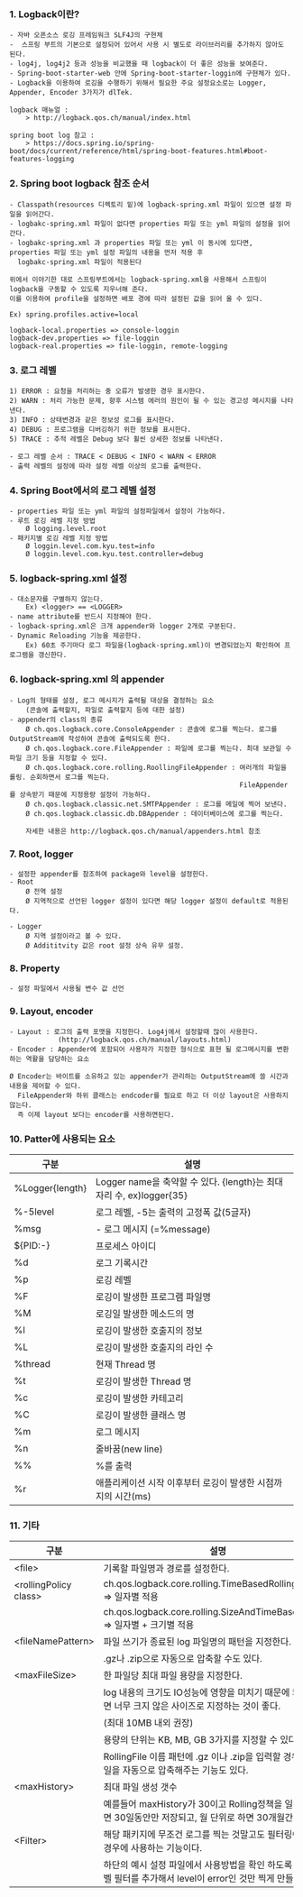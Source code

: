 ### 1. Logback이란?
    - 자바 오픈소스 로깅 프레임워크 SLF4J의 구현체
	-  스프링 부트의 기본으로 설정되어 있어서 사용 시 별도로 라이브러리를 추가하지 않아도 된다.
	- log4j, log4j2 등과 성능을 비교했을 때 logback이 더 좋은 성능을 보여준다.
	- Spring-boot-starter-web 안에 Spring-boot-starter-loggin에 구현체가 있다.
	- Logback을 이용하여 로깅을 수행하기 위해서 필요한 주요 설정요소로는 Logger, Appender, Encoder 3가지가 dlTek.
		
    logback 매뉴얼 : 
        > http://logback.qos.ch/manual/index.html
        
    spring boot log 참고 :  
        > https://docs.spring.io/spring-boot/docs/current/reference/html/spring-boot-features.html#boot-features-logging

### 2. Spring boot logback 참조 순서
    - Classpath(resources 디렉토리 밑)에 logback-spring.xml 파일이 있으면 설정 파일을 읽어간다.
	- logbakc-spring.xml 파일이 없다면 properties 파일 또는 yml 파일의 설정을 읽어 간다.
	- logbakc-spring.xml 과 properties 파일 또는 yml 이 동시에 있다면, properties 파일 또는 yml 설정 파일의 내용을 먼저 적용 후
	  logbakc-spring.xml 파일이 적용된다

	위에서 이야기한 대로 스프링부트에서는 logback-spring.xml을 사용해서 스프링이 logback을 구동할 수 있도록 지우너해 준다.
	이를 이용하여 profile을 설정하면 배포 경에 따라 설정된 값을 읽어 올 수 있다.
	
	Ex) spring.profiles.active=local
	
	logback-local.properties => console-loggin
	logback-dev.properties => file-loggin
	logback-real.properties => file-loggin, remote-logging
	
### 3. 로그 레벨
    1) ERROR : 요청을 처리하는 중 오류가 발생한 경우 표시한다.
	2) WARN : 처리 가능한 문제, 향후 시스템 에러의 원인이 될 수 있는 경고성 메시지를 나타낸다.
	3) INFO : 상태변경과 같은 정보성 로그를 표시한다.
	4) DEBUG : 프로그램을 디버깅하기 위한 정보를 표시한다.
	5) TRACE : 추적 레벨은 Debug 보다 휠씬 상세한 정보를 나타낸다.

	- 로그 레벨 순서 : TRACE < DEBUG < INFO < WARN < ERROR
	- 출력 레벨의 설정에 따라 설정 레벨 이상의 로그를 출력한다.
		
### 4. Spring Boot에서의 로그 레벨 설정 
    - properties 파일 또는 yml 파일의 설정파일에서 설정이 가능하다.
	- 루트 로깅 레벨 지정 방법
	    Ø logging.level.root
    - 패키지별 로깅 레벨 지정 방법
	    Ø loggin.level.com.kyu.test=info
		Ø loggin.level.com.kyu.test.controller=debug

### 5. logback-spring.xml 설정
    - 대소문자를 구별하지 않는다.
		Ex) <logger> == <LOGGER> 
	- name attribute를 반드시 지정해야 한다.
	- logback-spring.xml은 크개 appender와 logger 2개로 구분된다.
	- Dynamic Reloading 기능을 제공한다.
		Ex) 60초 주기마다 로그 파일을(logback-spring.xml)이 변경되었는지 확인하여 프로그램을 갱신한다.
			
### 6. logback-spring.xml 의  appender
    - Log의 형태를 설정, 로그 메시지가 출력될 대상을 결정하는 요소
	    (콘솔에 출력할지, 파일로 출력할지 등에 대한 설정)
    - appender의 class의 종류
		Ø ch.qos.logback.core.ConsoleAppender : 콘솔에 로그를 찍는다. 로그를 OutputStream에 작성하여 콘솔에 출력되도록 한다.
		Ø ch.qos.logback.core.FileAppender : 파일에 로그를 찍는다. 최대 보관일 수 파일 크기 등을 지정할 수 있다.
		Ø ch.qos.logback.core.rolling.RoollingFileAppender : 여러개의 파일을 롤링. 순회하면서 로그를 찍는다.
	              										     FileAppender를 상속받기 때문에 지정용량 설정이 가능하다.
        Ø ch.qos.logback.classic.net.SMTPAppender : 로그를 메일에 찍어 보낸다.
		Ø ch.qos.logback.classic.db.DBAppender : 데이터베이스에 로그를 찍는다.
	
	    자세한 내용은 http://logback.qos.ch/manual/appenders.html 참조
		
### 7. Root, logger 
	- 설정한 appender를 참조하여 package와 level을 설정한다.
	- Root 
		Ø 전역 설정
		Ø 지역적으로 선언된 logger 설정이 있다면 해당 logger 설정이 default로 적용된다.
			
	- Logger
		Ø 지역 설정이라고 볼 수 있다.
		Ø Addititvity 값은 root 설정 상속 유무 설정.

### 8. Property
	- 설정 파일에서 사용될 변수 값 선언

### 9. Layout, encoder
	- Layout : 로그의 출력 포맷을 지정한다. Log4j에서 설정할때 많이 사용한다.
	     		(http://logback.qos.ch/manual/layouts.html)
    - Encoder : Appender에 포함되어 사용자가 지정한 형식으로 표현 될 로그메시지를 변환하는 역활을 담당하는 요소
	
    Ø Encoder는 바이트를 소유하고 있는 appender가 관리하는 OutputStream에 쓸 시간과 내용을 제어할 수 있다.
	  FileAppender와 하위 클래스는 endcoder를 필요로 하고 더 이상 layout은 사용하지 않는다.
	  즉 이제 layout 보다는 encoder를 사용하면된다.
		
### 10. Patter에 사용되는 요소
|구분|설명|
|--------------|-------------------------------------------------------------------|
|%Logger{length}|	Logger name을 축약할 수 있다. {length}는 최대 자리 수, ex)logger{35}|
|%-5level|	로그 레벨, -5는 출력의 고정폭 값(5글자)|
|%msg|	- 로그 메시지 (=%message)|
|${PID:-}|	프로세스 아이디|
|%d|	로그 기록시간|
|%p|	로깅 레벨|
|%F|	로깅이 발생한 프로그램 파일명|
|%M|	로깅일 발생한 메소드의 명|
|%l|	로깅이 발생한 호출지의 정보|
|%L|	로깅이 발생한 호출지의 라인 수|
|%thread|	현재 Thread 명|
|%t|	로깅이 발생한 Thread 명|
|%c|	로깅이 발생한 카테고리|
|%C|	로깅이 발생한 클래스 명|
|%m|	로그 메시지|
|%n|	줄바꿈(new line)|
|%%|	%를 출력|
|%r|	애플리케이션 시작 이후부터 로깅이 발생한 시점까지의 시간(ms)|
	
	
### 11. 기타
|구분|설명|
|--------------|-------------------------------------------------------------------|
|\<file>|	기록할 파일명과 경로를 설정한다.
|\<rollingPolicy class>|	ch.qos.logback.core.rolling.TimeBasedRollingPolicy => 일자별 적용|
|	              |  ch.qos.logback.core.rolling.SizeAndTimeBasedFNATP => 일자별 + 크기별 적용|
|\<fileNamePattern>|	파일 쓰기가 종료된 log 파일명의 패턴을 지정한다.|
|	              | .gz나 .zip으로 자동으로 압축할 수도 있다.|
|\<maxFileSize>|	한 파일당 최대 파일 용량을 지정한다.|
|             | log 내용의 크기도 IO성능에 영향을 미치기 때문에 되도록이면 너무 크지 않은 사이즈로 지정하는 것이 좋다.|
|		      | (최대 10MB 내외 권장)|
|		      | 용량의 단위는 KB, MB, GB 3가지를 지정할 수 있다.|
|		      | RollingFile 이름 패턴에 .gz 이나 .zip을 입력할 경우 로그파일을 자동으로 압축해주는 기능도 있다.|
|\<maxHistory> |	최대 파일 생성 갯수|
|		      | 예를들어 maxHistory가 30이고 Rolling정책을 일 단위로 하면 30일동안만 저장되고, 월 단위로 하면 30개월간 저장된다.|
|\<Filter>| 해당 패키지에 무조건 로그를 찍는 것말고도 필터링이 필요한 경우에 사용하는 기능이다.|
|		 | 하단의 예시 설정 파일에서 사용방법을 확인 하도록 하자. (레벨 필터를 추가해서 level이 error인 것만 찍게 만들었다.)|
				
		
 